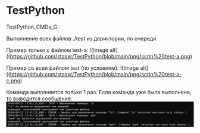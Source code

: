# TestPython
TestPython_CMDs_G


Выполнение всех файлов ./test из дериктории, по очереди

Пример только с файлом test-a:
![Image alt]((https://github.com/stasxr/TestPython/blob/main/png/scrin%20test-a.png)

Пример со всеи файлом test (по условиям):
![Image alt]((https://github.com/stasxr/TestPython/blob/main/png/scrin%20test-a-c.png)


Команда выполняется только 1 раз. Если команда уже была выполнена, то выводится сообщение:
![Image alt](https://github.com/stasxr/TestPython/blob/main/png/ErrorCMDs.png)

